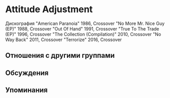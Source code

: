 # Attitude Adjustment

Дискография
"American Paranoia" 1986, Crossover
"No More Mr. Nice Guy (EP)" 1988, Crossover
"Out Of Hand" 1991, Crossover
"True To The Trade (EP)" 1996, Crossover
"The Collection (Compilation)" 2010, Crossover
"No Way Back" 2011, Crossover
"Terrorize" 2016, Crossover

## Отношения с другими группами


## Обсуждения


## Упоминания

